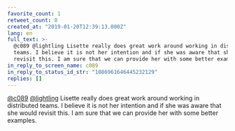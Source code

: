 ```yaml
---
favorite_count: 1
retweet_count: 0
created_at: "2019-01-20T12:39:13.000Z"
lang: en
full_text: >-
  @c089 @lightling Lisette really does great work around working in distributed
  teams. I believe it is not her intention and if she was aware that she would
  revisit this. I am sure that we can provide her with some better examples.
in_reply_to_screen_name: c089
in_reply_to_status_id_str: "1086961646445232129"
replies: []
---
```


[@c089](https://twitter.com/c089) [@lightling](https://twitter.com/lightling)
Lisette really does great work around working in distributed teams. I believe it
is not her intention and if she was aware that she would revisit this. I am sure
that we can provide her with some better examples.
